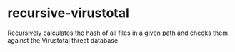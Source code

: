 # recursive-virustotal
Recursively calculates the hash of all files in a given path and checks them against the Virustotal threat database
